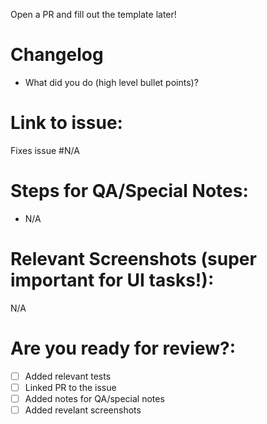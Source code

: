 Open a PR and fill out the template later!


# Changelog
- What did you do (high level bullet points)?


# Link to issue:  
Fixes issue #N/A


# Steps for QA/Special Notes:
- N/A

# Relevant Screenshots (super important for UI tasks!): 
N/A


# Are you ready for review?:

- [ ] Added relevant tests
- [ ] Linked PR to the issue
- [ ] Added notes for QA/special notes
- [ ] Added revelant screenshots
